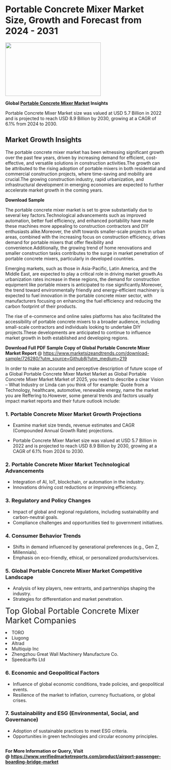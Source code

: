 <H1>Portable Concrete Mixer Market Size, Growth and Forecast from 2024 - 2031</H1><img class="aligncenter size-medium wp-image-584254" src="https://thirdeyenews.in/wp-content/uploads/2024/09/Global-Market-Research-300x168.jpeg" alt="" width="300" height="168" /><p><strong>Global&nbsp;<a href="https://www.marketsizeandtrends.com/download-sample/726280/?utm_source=Github8j?utm_medium=219">Portable Concrete Mixer Market</a> Insights</strong></p><p>Portable Concrete Mixer Market size was valued at USD 5.7 Billion in 2022 and is projected to reach USD 8.9 Billion by 2030, growing at a CAGR of 6.1% from 2024 to 2030.</p><p><h2>Market Growth Insights</h2> <p>The portable concrete mixer market has been witnessing significant growth over the past few years, driven by increasing demand for efficient, cost-effective, and versatile solutions in construction activities.The growth can be attributed to the rising adoption of portable mixers in both residential and commercial construction projects, where time-saving and mobility are crucial.The growing construction industry, rapid urbanization, and infrastructural development in emerging economies are expected to further accelerate market growth in the coming years.</p> <p><strong>Download Sample</strong></p> <p>The portable concrete mixer market is set to grow substantially due to several key factors.Technological advancements such as improved automation, better fuel efficiency, and enhanced portability have made these machines more appealing to construction contractors and DIY enthusiasts alike.Moreover, the shift towards smaller-scale projects in urban areas, combined with the increasing focus on construction efficiency, drives demand for portable mixers that offer flexibility and convenience.Additionally, the growing trend of home renovations and smaller construction tasks contributes to the surge in market penetration of portable concrete mixers, particularly in developed countries.</p> <p>Emerging markets, such as those in Asia-Pacific, Latin America, and the Middle East, are expected to play a critical role in driving market growth.As urbanization rates increase in these regions, the demand for construction equipment like portable mixers is anticipated to rise significantly.Moreover, the trend toward environmentally friendly and energy-efficient machinery is expected to fuel innovation in the portable concrete mixer sector, with manufacturers focusing on enhancing the fuel efficiency and reducing the carbon footprint of their products.</p> <p>The rise of e-commerce and online sales platforms has also facilitated the accessibility of portable concrete mixers to a broader audience, including small-scale contractors and individuals looking to undertake DIY projects.These developments are anticipated to continue to influence market growth in both established and developing regions.</p> <p><span class=""><strong>Download Full PDF Sample Copy of Global Portable Concrete Mixer Market Report</strong> @ <a href="https://www.marketsizeandtrends.com/download-sample/726280/?utm_source=Github8j?utm_medium=219" target="_blank">https://www.marketsizeandtrends.com/download-sample/726280/?utm_source=Github8j?utm_medium=219</a></span></p><p>In order to make an accurate and perceptive description of future scope of a Global&nbsp;Portable Concrete Mixer Market Market as Global&nbsp;Portable Concrete Mixer Market Market of 2025, you need to describe a clear Vision &ndash; What Industry or Linda can you think of for example: Quote from a Technology, healthcare, automotive, renewable energy, name the market you are Reffering to.However, some general trends and factors usually impact market reports and their future outlook include:</p><h3>1.&nbsp;<strong>Portable Concrete Mixer Market Growth Projections</strong></h3><ul><li>Examine market size trends, revenue estimates and CAGR (Compounded Annual Growth Rate) projections.</li><li><p>Portable Concrete Mixer Market size was valued at USD 5.7 Billion in 2022 and is projected to reach USD 8.9 Billion by 2030, growing at a CAGR of 6.1% from 2024 to 2030.</p></li></ul><h3>2.&nbsp;<strong>Portable Concrete Mixer Market Technological Advancements</strong></h3><ul><li>Integration of AI, IoT, blockchain, or automation in the industry.</li><li>Innovations driving cost reductions or improving efficiency.</li></ul><h3>3.&nbsp;<strong>Regulatory and Policy Changes</strong></h3><ul><li>Impact of global and regional regulations, including sustainability and carbon-neutral goals.</li><li>Compliance challenges and opportunities tied to government initiatives.</li></ul><h3>4.&nbsp;<strong>Consumer Behavior Trends</strong></h3><ul><li>Shifts in demand influenced by generational preferences (e.g., Gen Z, Millennials).</li><li>Emphasis on eco-friendly, ethical, or personalized products/services.</li></ul><h3>5.&nbsp;<strong>Global Portable Concrete Mixer Market Competitive Landscape</strong></h3><ul><li>Analysis of key players, new entrants, and partnerships shaping the industry.</li><li>Strategies for differentiation and market penetration.</li></ul><p data-pm-slice="1 1 []"><span style="color: inherit; font-family: inherit; font-size: 25px;">Top Global Portable Concrete Mixer Market Companies</span></p><div class="" data-test-id=""><p><li>TORO</li><li> Liugong</li><li> Altrad</li><li> Multiquip Inc</li><li> Zhengzhou Great Wall Machinery Manufacture Co.</li><li> Speedcarfts Ltd</li></p></div><h3>6.&nbsp;<strong>Economic and Geopolitical Factors</strong></h3><ul><li>Influence of global economic conditions, trade policies, and geopolitical events.</li><li>Resilience of the market to inflation, currency fluctuations, or global crises.</li></ul><h3>7.&nbsp;<strong>Sustainability and ESG (Environmental, Social, and Governance)</strong></h3><ul><li>Adoption of sustainable practices to meet ESG criteria.</li><li>Opportunities in green technologies and circular economy principles.</li></ul><h2><strong style="font-size: 14px;">For More Information or Query, Visit @&nbsp;</strong><a style="background-color: #ffffff; font-size: 14px;" href="https://www.marketsizeandtrends.com/report/portable-concrete-mixer-market/" target="_blank">https://www.verifiedmarketreports.com/product/airport-passenger-boarding-bridge-market</a></h2>